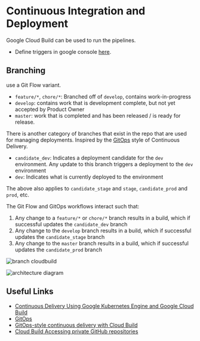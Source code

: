 # Continuous Integration and Deployment

Google Cloud Build can be used to run the pipelines.

- Define triggers in google console [here](https://console.cloud.google.com/cloud-build).


## Branching

use a Git Flow variant.

- `feature/*`, `chore/*`: Branched off of `develop`, contains work-in-progress
- `develop`: contains work that is development complete, but not yet accepted by Product Owner
- `master`: work that is completed and has been released / is ready for release.

There is another category of branches that exist in the repo that are used for managing deployments. Inspired by the [GitOps](https://www.weave.works/technologies/gitops/) style of Continuous Delivery.

- `candidate_dev`: Indicates a deployment candidate for the `dev` environment. Any update to this branch triggers a deployment to the `dev` environment
- `dev`: Indicates what is currently deployed to the environment

The above also applies to `candidate_stage` and `stage`, `candidate_prod` and `prod`, etc.

The Git Flow and GitOps workflows interact such that:

1. Any change to a `feature/*` or `chore/*` branch results in a build, which if successful updates the `candidate_dev` branch
2. Any change to the `develop` branch results in a build, which if successful updates the `candidate_stage` branch
3. Any change to the `master` branch results in a build, which if successful updates the `candidate_prod` branch

![branch cloudbuild](https://raw.githubusercontent.com/srigumm/eCupcakesFactoryOnContainers/master/img/branch-cloudbuild.png)

![architecture diagram](https://raw.githubusercontent.com/srigumm/eCupcakesFactoryOnContainers/master/img/gke-setup.png)

## Useful Links

- [Continuous Delivery Using Google Kubernetes Engine and Google Cloud Build](http://stephenmann.io/post/continuous-delivery-using-google-kubernetes-engine-and-google-cloud-build/#dockerize-our-application)
- [GitOps](https://www.weave.works/technologies/gitops/)
- [GitOps-style continuous delivery with Cloud Build](https://cloud.google.com/kubernetes-engine/docs/tutorials/gitops-cloud-build)
- [Cloud Build Accessing private GitHub repositories](https://cloud.google.com/cloud-build/docs/access-private-github-repos)
